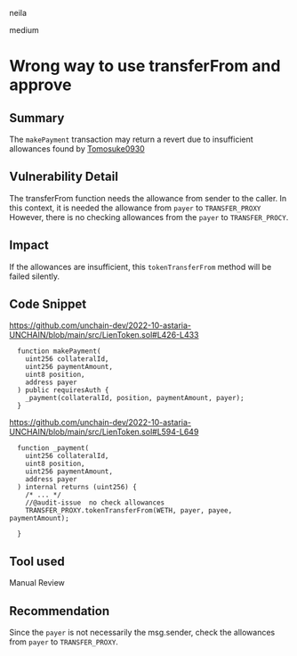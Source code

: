neila

medium

# Wrong way to use transferFrom and approve

## Summary
The `makePayment` transaction may return a revert due to insufficient allowances
found by [Tomosuke0930](https://github.com/Tomosuke0930)

## Vulnerability Detail
The transferFrom function needs the allowance from sender to the caller. 
In this context, it is needed the allowance from `payer` to `TRANSFER_PROXY`
However, there is no checking allowances from the `payer` to `TRANSFER_PROCY`. 

## Impact
If the allowances are insufficient, this `tokenTransferFrom` method will be failed silently.

## Code Snippet
https://github.com/unchain-dev/2022-10-astaria-UNCHAIN/blob/main/src/LienToken.sol#L426-L433

```solidity
  function makePayment(
    uint256 collateralId,
    uint256 paymentAmount,
    uint8 position,
    address payer
  ) public requiresAuth {
    _payment(collateralId, position, paymentAmount, payer);
  }
```

https://github.com/unchain-dev/2022-10-astaria-UNCHAIN/blob/main/src/LienToken.sol#L594-L649

```solidity
  function _payment(
    uint256 collateralId,
    uint8 position,
    uint256 paymentAmount,
    address payer
  ) internal returns (uint256) {
    /* ... */
    //@audit-issue  no check allowances
    TRANSFER_PROXY.tokenTransferFrom(WETH, payer, payee, paymentAmount);

  }
```


## Tool used
Manual Review

## Recommendation
Since the `payer` is not necessarily the msg.sender, check the allowances from `payer` to `TRANSFER_PROXY`.
